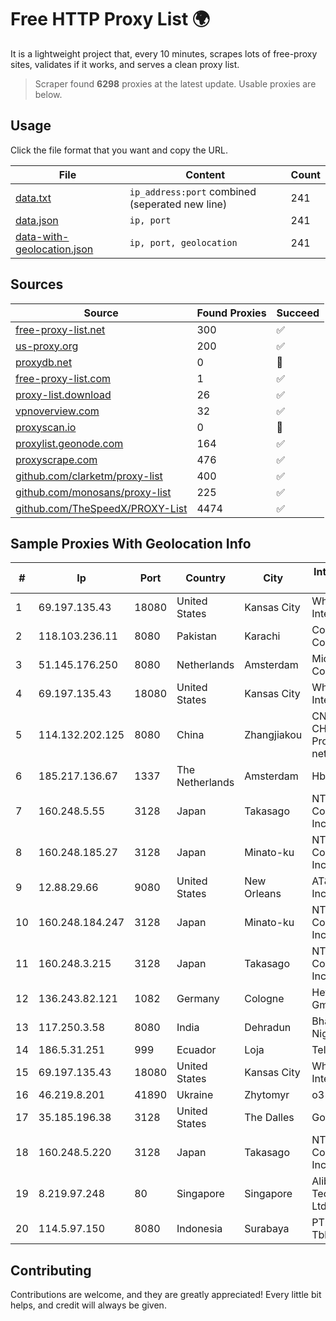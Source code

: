 
# Free HTTP Proxy List 🌍

It is a lightweight project that, every 10 minutes, scrapes lots of free-proxy sites, validates if it works, and serves a clean proxy list.


> Scraper found **6298** proxies at the latest update. Usable proxies are below.

## Usage

Click the file format that you want and copy the URL.


|File|Content|Count|
|----|-------|-----|
|[data.txt](https://raw.githubusercontent.com/themiralay/Proxy-List-World/master/data.txt)|`ip_address:port` combined (seperated new line)|241|
|[data.json](https://raw.githubusercontent.com/themiralay/Proxy-List-World/master/data.json)|`ip, port`|241|
|[data-with-geolocation.json](https://raw.githubusercontent.com/themiralay/Proxy-List-World/master/data-with-geolocation.json)|`ip, port, geolocation`|241|

## Sources

|Source|Found Proxies|Succeed|
|------|-------------|-------|
|[free-proxy-list.net](https://free-proxy-list.net)|300|✅|
|[us-proxy.org](https://www.us-proxy.org)|200|✅|
|[proxydb.net](http://proxydb.net)|0|🚫|
|[free-proxy-list.com](https://free-proxy-list.com/?page=&port=&type%5B%5D=http&type%5B%5D=https&up_time=0&search=Search)|1|✅|
|[proxy-list.download](https://www.proxy-list.download/HTTP)|26|✅|
|[vpnoverview.com](https://vpnoverview.com/privacy/anonymous-browsing/free-proxy-servers)|32|✅|
|[proxyscan.io](https://www.proxyscan.io)|0|🚫|
|[proxylist.geonode.com](https://proxylist.geonode.com/api/proxy-list?limit=300&page=1&sort_by=lastChecked&sort_type=desc&protocols=http,https)|164|✅|
|[proxyscrape.com](https://api.proxyscrape.com/v2/?request=displayproxies&protocol=http&timeout=10000&country=all&ssl=all&anonymity=all)|476|✅|
|[github.com/clarketm/proxy-list](https://raw.githubusercontent.com/clarketm/proxy-list/master/proxy-list-raw.txt)|400|✅|
|[github.com/monosans/proxy-list](https://raw.githubusercontent.com/monosans/proxy-list/main/proxies/http.txt)|225|✅|
|[github.com/TheSpeedX/PROXY-List](https://raw.githubusercontent.com/TheSpeedX/PROXY-List/master/http.txt)|4474|✅|


## Sample Proxies With Geolocation Info

|#|Ip|Port|Country|City|Internet Service Provider|
|-|--|----|-------|----|-------------------------|
|1|69.197.135.43|18080|United States|Kansas City|WholeSale Internet|
|2|118.103.236.11|8080|Pakistan|Karachi|Connect Communication|
|3|51.145.176.250|8080|Netherlands|Amsterdam|Microsoft Corporation|
|4|69.197.135.43|18080|United States|Kansas City|WholeSale Internet|
|5|114.132.202.125|8080|China|Zhangjiakou|CNC Group CHINA169 Hebei Province network|
|6|185.217.136.67|1337|The Netherlands|Amsterdam|Hbing Limited|
|7|160.248.5.55|3128|Japan|Takasago|NTT PC Communications, Inc.|
|8|160.248.185.27|3128|Japan|Minato-ku|NTT PC Communications, Inc.|
|9|12.88.29.66|9080|United States|New Orleans|AT&T Services, Inc.|
|10|160.248.184.247|3128|Japan|Minato-ku|NTT PC Communications, Inc.|
|11|160.248.3.215|3128|Japan|Takasago|NTT PC Communications, Inc.|
|12|136.243.82.121|1082|Germany|Cologne|Hetzner Online GmbH|
|13|117.250.3.58|8080|India|Dehradun|Bharat Sanchar Nigam Ltd|
|14|186.5.31.251|999|Ecuador|Loja|Telconet S.A|
|15|69.197.135.43|18080|United States|Kansas City|WholeSale Internet|
|16|46.219.8.201|41890|Ukraine|Zhytomyr|o3 core|
|17|35.185.196.38|3128|United States|The Dalles|Google LLC|
|18|160.248.5.220|3128|Japan|Takasago|NTT PC Communications, Inc.|
|19|8.219.97.248|80|Singapore|Singapore|Alibaba (US) Technology Co., Ltd.|
|20|114.5.97.150|8080|Indonesia|Surabaya|PT. INDOSAT Tbk|



## Contributing

Contributions are welcome, and they are greatly appreciated! Every
little bit helps, and credit will always be given.

